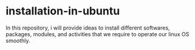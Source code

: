 # installation-in-ubuntu
In this repository, i will provide ideas to install different softwares, packages, modules, and activities that we require to operate our linux OS smoothly.
